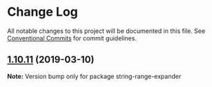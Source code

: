 # Change Log

All notable changes to this project will be documented in this file.
See [Conventional Commits](https://conventionalcommits.org) for commit guidelines.

## [1.10.11](https://gitlab.com/codsen/codsen/compare/string-range-expander@1.10.10...string-range-expander@1.10.11) (2019-03-10)

**Note:** Version bump only for package string-range-expander
